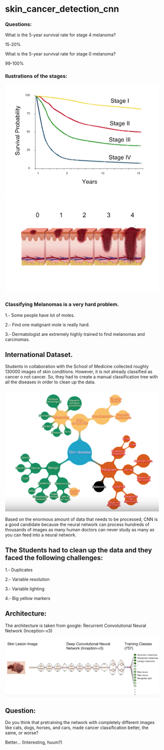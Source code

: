 # skin_cancer_detection_cnn

### Questions: 

What is the 5-year survival rate for stage 4 melanoma?

15-20%

What is the 5-year survival rate for stage 0 melanoma?

99-100%

### Ilustrations of the stages:

![Diagram](/img/diagram.png) ![Ilustration](/img/ilustration.png)

### Classifying Melanomas is a very hard problem.
1.- Some people have lot of moles.

2.- Find one malignant mole is really hard.

3.- Dermatologist are extremely highly trained to find melanomas and carcinomas.


## International Dataset.
Students in collaboration with the School of Medicine collected roughly 130000 images of skin conditions. However, it is not already classified as cancer o not cancer. So, they had to create a manual classification tree with all the diseases in order to clean up the data. 

![Diagram](/img/tree_diseases.png)

Based on the enormous amount of data that needs to be processed, CNN is a good candidate because the neural network can process hundreds of thousands of images as many human doctors can never study as many as you can feed into a neural network. 


## The Students had to clean up the data and they faced the following challenges:

1.- Duplicates

2.- Variable resolution

3.- Variable lighting 

4.- Big yellow markers


## Architecture:

The architecture is taken from google: Recurrent Convolutional Neural Network (Inception-v3)

![RCNN](/img/recurrent_cnn.png)

## Question:

Do you think that pretraining the network with completely different images like cats, dogs, horses, and cars, made cancer classification better, the same, or worse?

Better... (Interesting, huum?)








